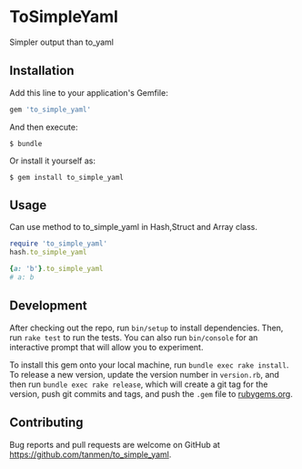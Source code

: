 # ToSimpleYaml

Simpler output than to_yaml

## Installation

Add this line to your application's Gemfile:

```ruby
gem 'to_simple_yaml'
```

And then execute:

    $ bundle

Or install it yourself as:

    $ gem install to_simple_yaml

## Usage
Can use method to to_simple_yaml in Hash,Struct and Array class.
```ruby
require 'to_simple_yaml'
hash.to_simple_yaml
```

```ruby
{a: 'b'}.to_simple_yaml
# a: b
```

## Development

After checking out the repo, run `bin/setup` to install dependencies. Then, run `rake test` to run the tests. You can also run `bin/console` for an interactive prompt that will allow you to experiment.

To install this gem onto your local machine, run `bundle exec rake install`. To release a new version, update the version number in `version.rb`, and then run `bundle exec rake release`, which will create a git tag for the version, push git commits and tags, and push the `.gem` file to [rubygems.org](https://rubygems.org).

## Contributing

Bug reports and pull requests are welcome on GitHub at https://github.com/tanmen/to_simple_yaml.

